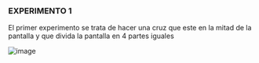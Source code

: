 ### EXPERIMENTO 1

El primer experimento se trata de hacer una cruz que este en la mitad de la pantalla y que divida la pantalla en 4 partes iguales

![image](https://github.com/user-attachments/assets/5b956bdb-f8dc-4158-b2ae-246c4714ebfb)
